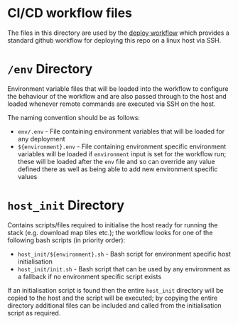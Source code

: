 # CI/CD workflow files
The files in this directory are used by the [deploy workflow](../.github/workflows/deploy.yml) which provides a standard
github workflow for deploying this repo on a linux host via SSH.

# `/env` Directory
Environment variable files that will be loaded into the workflow to configure the behaviour of the workflow and are also
passed through to the host and loaded whenever remote commands are executed via SSH on the host.

The naming convention should be as follows:

* `env/.env` - File containing environment variables that will be loaded for any deployment
* `${environment}.env` - File containing environment specific environment variables will be loaded if `environment` input
is set for the workflow run; these will be loaded after the `env` file and so can override any value defined there as well
as being able to add new environment specific values

# `host_init` Directory
Contains scripts/files required to initialise the host ready for running the stack (e.g. download map tiles etc.);
the workflow looks for one of the following bash scripts (in priority order):

* `host_init/${environment}.sh` - Bash script for environment specific host initialisation
* `host_init/init.sh` - Bash script that can be used by any environment as a fallback if no environment specific script
exists

If an initialisation script is found then the entire `host_init` directory will be copied to the host and the script
will be executed; by copying the entire directory additional files can be included and called from the initialisation
script as required.
